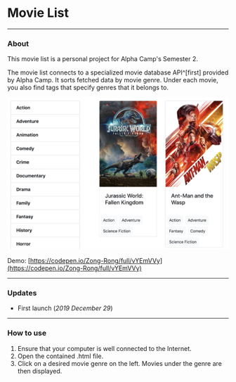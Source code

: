 # Movie List
***

### About

This movie list is a personal project for Alpha Camp's Semester 2. 

The movie list connects to a specialized movie database API^[first] provided by Alpha Camp. It sorts fetched data by movie genre. Under each movie, you also find tags that specify genres that it belongs to.
 
[^first]: The movie database API is only for educational purpose, with no intention of copyright infringement.

![movie list screenshot](screenshot.png)

Demo:
[https://codepen.io/Zong-Rong/full/vYEmVVy](https://codepen.io/Zong-Rong/full/vYEmVVy)


***
### Updates

+ First launch (*2019 December 29*)

***

### How to use

1. Ensure that your computer is well connected to the Internet.
2. Open the contained .html file.
3. Click on a desired movie genre on the left. Movies under the genre are then displayed.


